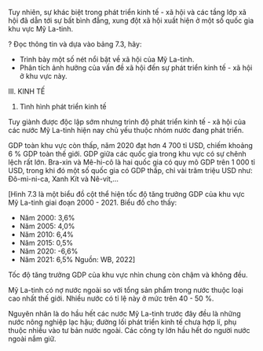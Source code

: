 Tuy nhiên, sự khác biệt trong phát triển kinh tế - xã hội và các tầng lớp xã hội đã dẫn tới sự bất bình đẳng, xung đột xã hội xuất hiện ở một số quốc gia khu vực Mỹ La-tinh.

? Đọc thông tin và dựa vào bảng 7.3, hãy:
- Trình bày một số nét nổi bật về xã hội của Mỹ La-tinh.
- Phân tích ảnh hưởng của vấn đề xã hội đến sự phát triển kinh tế - xã hội ở khu vực này.

III. KINH TẾ
1. Tình hình phát triển kinh tế

Tuy giành được độc lập sớm nhưng trình độ phát triển kinh tế - xã hội của các nước Mỹ La-tinh hiện nay chủ yếu thuộc nhóm nước đang phát triển.

GDP toàn khu vực còn thấp, năm 2020 đạt hơn 4 700 tỉ USD, chiếm khoảng 6 % GDP toàn thế giới. GDP giữa các quốc gia trong khu vực có sự chênh lệch rất lớn. Bra-xin và Mê-hi-cô là hai quốc gia có quy mô GDP trên 1 000 tỉ USD, trong khi đó một số quốc gia có GDP thấp, chỉ vài trăm triệu USD như: Đô-mi-ni-ca, Xanh Kít và Nê-vít,...

[Hình 7.3 là một biểu đồ cột thể hiện tốc độ tăng trưởng GDP của khu vực Mỹ La-tinh giai đoạn 2000 - 2021. Biểu đồ cho thấy:
- Năm 2000: 3,6%
- Năm 2005: 4,0%
- Năm 2010: 6,4%
- Năm 2015: 0,5%
- Năm 2020: -6,6%
- Năm 2021: 6,5%
Nguồn: WB, 2022]

Tốc độ tăng trưởng GDP của khu vực nhìn chung còn chậm và không đều.

Mỹ La-tinh có nợ nước ngoài so với tổng sản phẩm trong nước thuộc loại cao nhất thế giới. Nhiều nước có tỉ lệ này ở mức trên 40 - 50 %.

Nguyên nhân là do hầu hết các nước Mỹ La-tinh trước đây đều là những nước nông nghiệp lạc hậu; đường lối phát triển kinh tế chưa hợp lí, phụ thuộc nhiều vào tư bản nước ngoài. Các công ty lớn hầu hết do người nước ngoài nắm giữ.